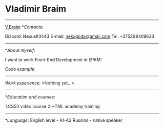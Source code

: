 # Vladimir Braim
*****

[V.Braim](braim.PNG)
**Contacts:*

Discord: Nexus#3443
E-mail: nekxgodx@gmail.com
Tel: +375298409633
*****

**About myself:*

I want to work Front-End Development in EPAM!

*Code example*:

*****


*Work experience:*
<Nothing yet…>

******

**Education and courses*:


1.CS50 video course
2.HTML academy training 

*****

**Language*:
English level - A1-A2
Russian - native speaker 

